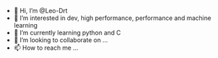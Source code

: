 - 👋 Hi, I’m @Leo-Drt
- 👀 I’m interested in dev, high performance, performance and machine learning
- 🌱 I’m currently learning python and C
- 💞️ I’m looking to collaborate on ...
- 📫 How to reach me ...

<!---
Leo-Drt/Leo-Drt is a ✨ special ✨ repository because its `README.md` (this file) appears on your GitHub profile.
You can click the Preview link to take a look at your changes.
--->

